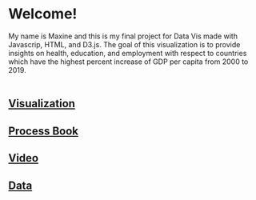 # Welcome! <br/>
My name is Maxine and this is my final project for Data Vis made with Javascrip, HTML, and D3.js. The goal of this visualization is to provide insights on health, education, and employment with respect to countries which have the highest percent increase of GDP per capita from 2000 to 2019. <br/>
<br/>
## [Visualization](https://aamaxaa.github.io/GDP-Growth-Visual/) <br/>
## [Process Book](https://drive.google.com/file/d/1Qxx1dKTu4PKOScVD7BoEq8tStTIsNCqH/view?usp=sharing)<br/>
## [Video](https://youtu.be/yeMcWpVDDUk)<br/>
## [Data](https://data.worldbank.org/)
